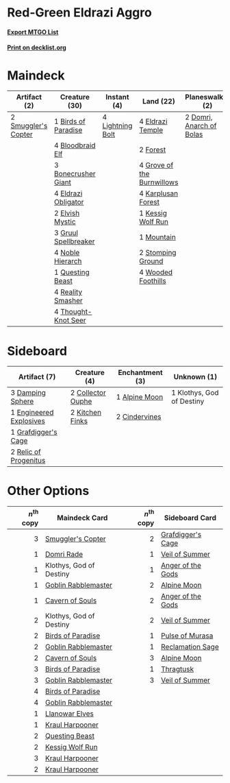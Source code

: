 # Red-Green Eldrazi Aggro

#### [Export MTGO List](../collection/Red-Green%20Eldrazi%20Aggro/Red-Green%20Eldrazi%20Aggro.txt)
#### [Print on decklist.org](http://decklist.org/?deckmain=1%09Birds%20of%20Paradise%0A4%09Bloodbraid%20Elf%0A3%09Bonecrusher%20Giant%0A2%09Domri,%20Anarch%20of%20Bolas%0A4%09Eldrazi%20Obligator%0A4%09Eldrazi%20Temple%0A2%09Elvish%20Mystic%0A2%09Forest%0A4%09Grove%20of%20the%20Burnwillows%0A3%09Gruul%20Spellbreaker%0A4%09Karplusan%20Forest%0A1%09Kessig%20Wolf%20Run%0A4%09Lightning%20Bolt%0A1%09Mountain%0A4%09Noble%20Hierarch%0A1%09Questing%20Beast%0A4%09Reality%20Smasher%0A2%09Smuggler's%20Copter%0A2%09Stomping%20Ground%0A4%09Thought-Knot%20Seer%0A4%09Wooded%20Foothills&deckside=1%09Alpine%20Moon%0A2%09Cindervines%0A2%09Collector%20Ouphe%0A3%09Damping%20Sphere%0A1%09Engineered%20Explosives%0A1%09Grafdigger's%20Cage%0A2%09Kitchen%20Finks%0A1%09Klothys,%20God%20of%20Destiny%0A2%09Relic%20of%20Progenitus)
# Maindeck

|                                         Artifact (2)                                         |                                         Creature (30)                                         |                                      Instant (4)                                       |                                              Land (22)                                              |                                         Planeswalker (2)                                          |
|----------------------------------------------------------------------------------------------|-----------------------------------------------------------------------------------------------|----------------------------------------------------------------------------------------|-----------------------------------------------------------------------------------------------------|---------------------------------------------------------------------------------------------------|
|2 [Smuggler's Copter](http://gatherer.wizards.com/Pages/Card/Details.aspx?multiverseid=417808)|1 [Birds of Paradise](http://gatherer.wizards.com/Pages/Card/Details.aspx?multiverseid=129906) |4 [Lightning Bolt](http://gatherer.wizards.com/Pages/Card/Details.aspx?multiverseid=806)|4 [Eldrazi Temple](http://gatherer.wizards.com/Pages/Card/Details.aspx?multiverseid=401710)          |2 [Domri, Anarch of Bolas](http://gatherer.wizards.com/Pages/Card/Details.aspx?multiverseid=461118)|
|                                                                                              |4 [Bloodbraid Elf](http://gatherer.wizards.com/Pages/Card/Details.aspx?multiverseid=185053)    |                                                                                        |2 [Forest](http://gatherer.wizards.com/Pages/Card/Details.aspx?multiverseid=439860)                  |                                                                                                   |
|                                                                                              |3 [Bonecrusher Giant](http://gatherer.wizards.com/Pages/Card/Details.aspx?multiverseid=473077) |                                                                                        |4 [Grove of the Burnwillows](http://gatherer.wizards.com/Pages/Card/Details.aspx?multiverseid=130595)|                                                                                                   |
|                                                                                              |4 [Eldrazi Obligator](http://gatherer.wizards.com/Pages/Card/Details.aspx?multiverseid=407606) |                                                                                        |4 [Karplusan Forest](http://gatherer.wizards.com/Pages/Card/Details.aspx?multiverseid=129614)        |                                                                                                   |
|                                                                                              |2 [Elvish Mystic](http://gatherer.wizards.com/Pages/Card/Details.aspx?multiverseid=389499)     |                                                                                        |1 [Kessig Wolf Run](http://gatherer.wizards.com/Pages/Card/Details.aspx?multiverseid=233256)         |                                                                                                   |
|                                                                                              |3 [Gruul Spellbreaker](http://gatherer.wizards.com/Pages/Card/Details.aspx?multiverseid=457323)|                                                                                        |1 [Mountain](http://gatherer.wizards.com/Pages/Card/Details.aspx?multiverseid=439859)                |                                                                                                   |
|                                                                                              |4 [Noble Hierarch](http://gatherer.wizards.com/Pages/Card/Details.aspx?multiverseid=179434)    |                                                                                        |2 [Stomping Ground](http://gatherer.wizards.com/Pages/Card/Details.aspx?multiverseid=405110)         |                                                                                                   |
|                                                                                              |1 [Questing Beast](http://gatherer.wizards.com/Pages/Card/Details.aspx?multiverseid=473133)    |                                                                                        |4 [Wooded Foothills](http://gatherer.wizards.com/Pages/Card/Details.aspx?multiverseid=405116)        |                                                                                                   |
|                                                                                              |4 [Reality Smasher](http://gatherer.wizards.com/Pages/Card/Details.aspx?multiverseid=407517)   |                                                                                        |                                                                                                     |                                                                                                   |
|                                                                                              |4 [Thought-Knot Seer](http://gatherer.wizards.com/Pages/Card/Details.aspx?multiverseid=407519) |                                                                                        |                                                                                                     |                                                                                                   |


# Sideboard

|                                          Artifact (7)                                           |                                        Creature (4)                                        |                                    Enchantment (3)                                     |       Unknown (1)       |
|-------------------------------------------------------------------------------------------------|--------------------------------------------------------------------------------------------|----------------------------------------------------------------------------------------|-------------------------|
|3 [Damping Sphere](http://gatherer.wizards.com/Pages/Card/Details.aspx?multiverseid=443101)      |2 [Collector Ouphe](http://gatherer.wizards.com/Pages/Card/Details.aspx?multiverseid=464107)|1 [Alpine Moon](http://gatherer.wizards.com/Pages/Card/Details.aspx?multiverseid=447264)|1 Klothys, God of Destiny|
|1 [Engineered Explosives](http://gatherer.wizards.com/Pages/Card/Details.aspx?multiverseid=50139)|2 [Kitchen Finks](http://gatherer.wizards.com/Pages/Card/Details.aspx?multiverseid=370458)  |2 [Cindervines](http://gatherer.wizards.com/Pages/Card/Details.aspx?multiverseid=457305)|                         |
|1 [Grafdigger's Cage](http://gatherer.wizards.com/Pages/Card/Details.aspx?multiverseid=278452)   |                                                                                            |                                                                                        |                         |
|2 [Relic of Progenitus](http://gatherer.wizards.com/Pages/Card/Details.aspx?multiverseid=174824) |                                                                                            |                                                                                        |                         |


# Other Options

|*n*<sup>th</sup> copy|                                        Maindeck Card                                         |*n*<sup>th</sup> copy|                                       Sideboard Card                                       |
|--------------------:|----------------------------------------------------------------------------------------------|--------------------:|--------------------------------------------------------------------------------------------|
|                    3|[Smuggler's Copter](http://gatherer.wizards.com/Pages/Card/Details.aspx?multiverseid=417808)  |                    2|[Grafdigger's Cage](http://gatherer.wizards.com/Pages/Card/Details.aspx?multiverseid=278452)|
|                    1|[Domri Rade](http://gatherer.wizards.com/Pages/Card/Details.aspx?multiverseid=366367)         |                    1|[Veil of Summer](http://gatherer.wizards.com/Pages/Card/Details.aspx?multiverseid=466952)   |
|                    1|Klothys, God of Destiny                                                                       |                    1|[Anger of the Gods](http://gatherer.wizards.com/Pages/Card/Details.aspx?multiverseid=438682)|
|                    1|[Goblin Rabblemaster](http://gatherer.wizards.com/Pages/Card/Details.aspx?multiverseid=438486)|                    2|[Alpine Moon](http://gatherer.wizards.com/Pages/Card/Details.aspx?multiverseid=447264)      |
|                    1|[Cavern of Souls](http://gatherer.wizards.com/Pages/Card/Details.aspx?multiverseid=278058)    |                    2|[Anger of the Gods](http://gatherer.wizards.com/Pages/Card/Details.aspx?multiverseid=438682)|
|                    2|Klothys, God of Destiny                                                                       |                    2|[Veil of Summer](http://gatherer.wizards.com/Pages/Card/Details.aspx?multiverseid=466952)   |
|                    2|[Birds of Paradise](http://gatherer.wizards.com/Pages/Card/Details.aspx?multiverseid=129906)  |                    1|[Pulse of Murasa](http://gatherer.wizards.com/Pages/Card/Details.aspx?multiverseid=446177)  |
|                    2|[Goblin Rabblemaster](http://gatherer.wizards.com/Pages/Card/Details.aspx?multiverseid=438486)|                    1|[Reclamation Sage](http://gatherer.wizards.com/Pages/Card/Details.aspx?multiverseid=389651) |
|                    2|[Cavern of Souls](http://gatherer.wizards.com/Pages/Card/Details.aspx?multiverseid=278058)    |                    3|[Alpine Moon](http://gatherer.wizards.com/Pages/Card/Details.aspx?multiverseid=447264)      |
|                    3|[Birds of Paradise](http://gatherer.wizards.com/Pages/Card/Details.aspx?multiverseid=129906)  |                    1|[Thragtusk](http://gatherer.wizards.com/Pages/Card/Details.aspx?multiverseid=430614)        |
|                    3|[Goblin Rabblemaster](http://gatherer.wizards.com/Pages/Card/Details.aspx?multiverseid=438486)|                    3|[Veil of Summer](http://gatherer.wizards.com/Pages/Card/Details.aspx?multiverseid=466952)   |
|                    4|[Birds of Paradise](http://gatherer.wizards.com/Pages/Card/Details.aspx?multiverseid=129906)  |                     |                                                                                            |
|                    4|[Goblin Rabblemaster](http://gatherer.wizards.com/Pages/Card/Details.aspx?multiverseid=438486)|                     |                                                                                            |
|                    1|[Llanowar Elves](http://gatherer.wizards.com/Pages/Card/Details.aspx?multiverseid=129626)     |                     |                                                                                            |
|                    1|[Kraul Harpooner](http://gatherer.wizards.com/Pages/Card/Details.aspx?multiverseid=452886)    |                     |                                                                                            |
|                    2|[Questing Beast](http://gatherer.wizards.com/Pages/Card/Details.aspx?multiverseid=473133)     |                     |                                                                                            |
|                    2|[Kessig Wolf Run](http://gatherer.wizards.com/Pages/Card/Details.aspx?multiverseid=233256)    |                     |                                                                                            |
|                    3|[Kraul Harpooner](http://gatherer.wizards.com/Pages/Card/Details.aspx?multiverseid=452886)    |                     |                                                                                            |
|                    2|[Kraul Harpooner](http://gatherer.wizards.com/Pages/Card/Details.aspx?multiverseid=452886)    |                     |                                                                                            |

